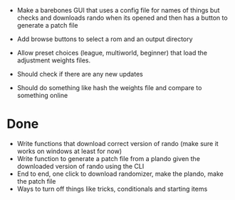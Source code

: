 - Make a barebones GUI that uses a config file for names of things but checks and downloads rando when its opened and then has a button to generate a patch file
- Add browse buttons to select a rom and an output directory
- Allow preset choices (league, multiworld, beginner) that load the adjustment weights files.

- Should check if there are any new updates
- Should do something like hash the weights file and compare to something online


# Done
- Write functions that download correct version of rando (make sure it works on windows at least for now)
- Write function to generate a patch file from a plando given the downloaded version of rando using the CLI
- End to end, one click to download randomizer, make the plando, make the patch file
- Ways to turn off things like tricks, conditionals and starting items
